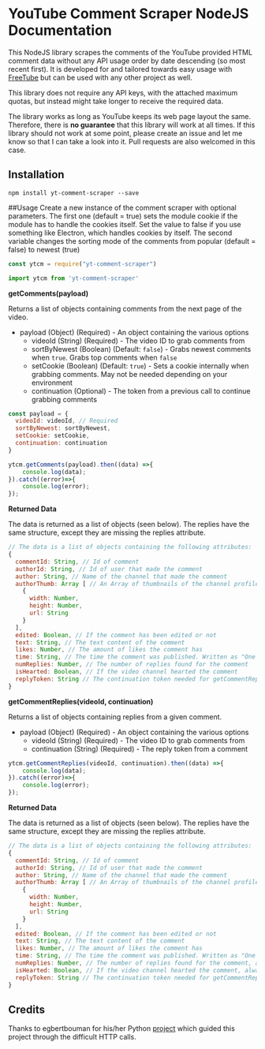 # YouTube Comment Scraper NodeJS Documentation
This NodeJS library scrapes the comments of the YouTube provided HTML comment data without any API usage order by date descending (so most recent first). It is developed for and tailored towards easy usage with [FreeTube](https://github.com/FreeTubeApp/FreeTube) but can be used with any other project as well.

This library does not require any API keys, with the attached maximum quotas, but instead might take longer to receive the required data.

The library works as long as YouTube keeps its web page layout the same. Therefore, there is **no guarantee** that this library will work at all times.
If this library should not work at some point, please create an issue and let me know so that I can take a look into it. Pull requests are also welcomed in this case.

## Installation
`npm install yt-comment-scraper --save`

##Usage
Create a new instance of the comment scraper with optional parameters. The first one (default = true) sets the module cookie if the module has to handle the cookies itself.
Set the value to false if you use something like Electron, which handles cookies by itself.
The second variable changes the sorting mode of the comments from popular (default = false) to newest (true)
```javascript
const ytcm = require("yt-comment-scraper")

import ytcm from 'yt-comment-scraper'
```

**getComments(payload)**

Returns a list of objects containing comments from the next page of the video.

- payload (Object) (Required) - An object containing the various options
  - videoId (String) (Required) - The video ID to grab comments from
  - sortByNewest (Boolean) (Default: `false`) - Grabs newest comments when `true`. Grabs top comments when `false`
  - setCookie (Boolean) (Default: `true`) - Sets a cookie internally when grabbing comments. May not be needed depending on your environment
  - continuation (Optional) - The token from a previous call to continue grabbing comments

```javascript
const payload = {
  videoId: videoId, // Required
  sortByNewest: sortByNewest,
  setCookie: setCookie,
  continuation: continuation
}

ytcm.getComments(payload).then((data) =>{
    console.log(data);
}).catch((error)=>{
    console.log(error);
});
```
**Returned Data**

The data is returned as a list of objects (seen below). The replies have the same structure, except they are missing the replies attribute.
```javascript
// The data is a list of objects containing the following attributes:
{
  commentId: String, // Id of comment
  authorId: String, // Id of user that made the comment
  author: String, // Name of the channel that made the comment
  authorThumb: Array [ // An Array of thumbnails of the channel profile
    {
      width: Number,
      height: Number,
      url: String
    }
  ],
  edited: Boolean, // If the comment has been edited or not
  text: String, // The text content of the comment
  likes: Number, // The amount of likes the comment has
  time: String, // The time the comment was published. Written as "One day ago"
  numReplies: Number, // The number of replies found for the comment
  isHearted: Boolean, // If the video channel hearted the comment
  replyToken: String // The continuation token needed for getCommentReplies()
}
```

**getCommentReplies(videoId, continuation)**

Returns a list of objects containing replies from a given comment.

- payload (Object) (Required) - An object containing the various options
  - videoId (String) (Required) - The video ID to grab comments from
  - continuation (String) (Required) - The reply token from a comment

```javascript
ytcm.getCommentReplies(videoId, continuation).then((data) =>{
    console.log(data);
}).catch((error)=>{
    console.log(error);
});
```
**Returned Data**

The data is returned as a list of objects (seen below). The replies have the same structure, except they are missing the replies attribute.
```javascript
// The data is a list of objects containing the following attributes:
{
  commentId: String, // Id of comment
  authorId: String, // Id of user that made the comment
  author: String, // Name of the channel that made the comment
  authorThumb: Array [ // An Array of thumbnails of the channel profile
    {
      width: Number,
      height: Number,
      url: String
    }
  ],
  edited: Boolean, // If the comment has been edited or not
  text: String, // The text content of the comment
  likes: Number, // The amount of likes the comment has
  time: String, // The time the comment was published. Written as "One day ago"
  numReplies: Number, // The number of replies found for the comment, always 0
  isHearted: Boolean, // If the video channel hearted the comment, always false
  replyToken: String // The continuation token needed for getCommentReplies(), Always null
}
```
## Credits
Thanks to egbertbouman for his/her Python [project](https://github.com/egbertbouman/youtube-comment-downloader) which guided this project through the difficult HTTP calls.
